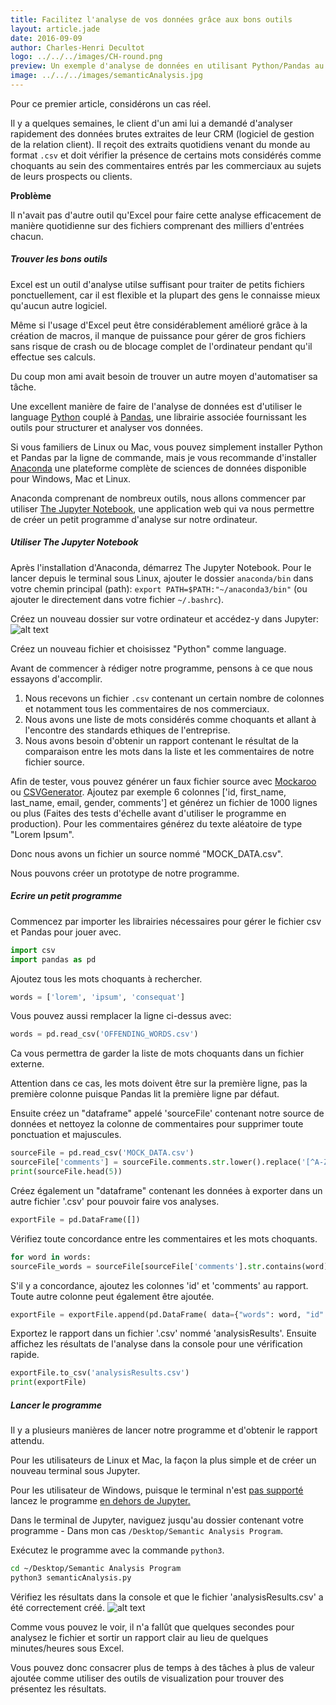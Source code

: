 ```yaml
---
title: Facilitez l'analyse de vos données grâce aux bons outils
layout: article.jade
date: 2016-09-09
author: Charles-Henri Decultot
logo: ../../../images/CH-round.png
preview: Un exemple d'analyse de données en utilisant Python/Pandas au lieu d'Excel sur de larges échantillons de données. Gagnez du temps pour extraire plus de valeur de vos données.
image: ../../../images/semanticAnalysis.jpg
---
```


 Pour ce premier article, considérons un cas réel.

Il y a quelques semaines, le client d'un ami lui a demandé d'analyser rapidement des données brutes extraites de leur CRM (logiciel de gestion de la relation client).
Il reçoit des extraits quotidiens venant du monde au format `.csv` et doit vérifier la présence de certains mots considérés comme choquants au sein des commentaires entrés par les commerciaux au sujets de leurs prospects ou clients.

**Problème**

Il n'avait pas d'autre outil qu'Excel pour faire cette analyse efficacement de manière quotidienne sur des fichiers comprenant des milliers d'entrées chacun.

##### Trouver les bons outils

Excel est un outil d'analyse utilse suffisant pour traiter de petits fichiers ponctuellement, car il est flexible et la plupart des gens le connaisse mieux qu'aucun autre logiciel.

Même si l'usage d'Excel peut être considérablement amélioré grâce à la création de macros, il  manque de puissance pour gérer de gros fichiers sans risque de crash ou de blocage complet de l'ordinateur pendant qu'il effectue ses calculs.

Du coup mon ami avait besoin de trouver un autre moyen d'automatiser sa tâche.

Une excellent manière de faire de l'analyse de données est d'utiliser le language [Python](https://www.python.org/) couplé à [Pandas](http://pandas.pydata.org/), une librairie associée fournissant les outils pour structurer et analyser vos données.

Si vous familiers de Linux ou Mac, vous pouvez simplement installer Python et Pandas par la ligne de commande, mais je vous recommande d'installer [Anaconda](https://www.continuum.io/anaconda-overview) une plateforme complète de sciences de données disponible pour Windows, Mac et Linux.

Anaconda comprenant de nombreux outils, nous allons commencer par utiliser [The Jupyter Notebook](http://jupyter.org/), une application web qui va nous permettre de créer un petit programme d'analyse sur notre ordinateur.

##### Utiliser The Jupyter Notebook

Après l'installation d'Anaconda, démarrez The Jupyter Notebook.
Pour le lancer depuis le terminal sous Linux, ajouter le dossier `anaconda/bin` dans votre chemin principal (path): `export PATH=$PATH:"~/anaconda3/bin"` (ou ajouter le directement dans votre fichier `~/.bashrc`).

Créez un nouveau dossier sur votre ordinateur et accédez-y dans Jupyter:
![alt text](../../../images/20160909-Jupyter.png "My program folder")

Créez un nouveau fichier et choisissez "Python" comme language.

Avant de commencer à rédiger notre programme, pensons à ce que nous essayons d'accomplir.
  1. Nous recevons un fichier `.csv` contenant un certain nombre de colonnes et notamment tous les commentaires de nos commerciaux.
  2. Nous avons une liste de mots considérés comme choquants et allant à l'encontre des standards ethiques de l'entreprise.
  3. Nous avons besoin d'obtenir un rapport contenant le résultat de la comparaison entre les mots dans la liste et les commentaires de notre fichier source.

Afin de tester, vous pouvez générer un faux fichier source avec [Mockaroo](https://www.mockaroo.com/) ou [CSVGenerator](http://www.csvgenerator.com/).
Ajoutez par exemple 6 colonnes ['id, first_name, last_name, email, gender, comments'] et générez un fichier de 1000 lignes ou plus (Faites des tests d'échelle avant d'utiliser le programme en production). Pour les commentaires générez du texte aléatoire de type "Lorem Ipsum".

Donc nous avons un fichier un source nommé "MOCK_DATA.csv".

Nous pouvons créer un prototype de notre programme.

##### Ecrire un petit programme

Commencez par importer les librairies nécessaires pour gérer le fichier csv et Pandas pour jouer avec.
``` python
import csv
import pandas as pd
```

Ajoutez tous les mots choquants à rechercher.
``` python
words = ['lorem', 'ipsum', 'consequat']
```

Vous pouvez aussi remplacer la ligne ci-dessus avec:
``` python
words = pd.read_csv('OFFENDING_WORDS.csv')
```
Ca vous permettra de garder la liste de mots choquants dans un fichier externe.

Attention dans ce cas, les mots doivent être sur la première ligne, pas la première colonne puisque Pandas lit la première ligne par défaut.


Ensuite créez un "dataframe" appelé 'sourceFile' contenant notre source de données et nettoyez la colonne de commentaires pour supprimer toute ponctuation et majuscules.
``` python
sourceFile = pd.read_csv('MOCK_DATA.csv')
sourceFile['comments'] = sourceFile.comments.str.lower().replace('[^A-Za-z0-9]+',' ', regex=True)
print(sourceFile.head(5))
```
Créez également un "dataframe" contenant les données à exporter dans un autre fichier '.csv' pour pouvoir faire vos analyses.
``` python
exportFile = pd.DataFrame([])
```
Vérifiez toute concordance entre les commentaires et les mots choquants.
``` python
for word in words:
sourceFile_words = sourceFile[sourceFile['comments'].str.contains(word)]
```

S'il y a concordance, ajoutez les colonnes 'id' et 'comments' au rapport.
Toute autre colonne peut également être ajoutée.
``` python
exportFile = exportFile.append(pd.DataFrame( data={"words": word, "id": sourceFile_words['id'], "comments": sourceFile_words['comments']}))
```

Exportez le rapport dans un fichier '.csv' nommé 'analysisResults'.
Ensuite affichez les résultats de l'analyse dans la console pour une vérification rapide.
``` python
exportFile.to_csv('analysisResults.csv')
print(exportFile)
```

##### Lancer le programme

Il y a plusieurs manières de lancer notre programme et d'obtenir le rapport attendu.

Pour les utilisateurs de Linux et Mac, la façon la plus simple et de créer un nouveau terminal sous Jupyter.

Pour les utilisateur de Windows, puisque le terminal n'est [pas supporté](https://github.com/jupyter/notebook/issues/172) lancez le programme [en dehors de Jupyter.](http://pythoncentral.io/execute-python-script-file-shell/)

Dans le terminal de Jupyter, naviguez jusqu'au dossier contenant votre programme - Dans mon cas `/Desktop/Semantic Analysis Program`.

Exécutez le programme avec la commande `python3`.

```bash
cd ~/Desktop/Semantic Analysis Program
python3 semanticAnalysis.py
```

Vérifiez les résultats dans la console et que le fichier 'analysisResults.csv' a été correctement créé.
![alt text](../../../images/20160909-jupyter2.png "Jupyter Terminal")

Comme vous pouvez le voir, il n'a fallût que quelques secondes pour analysez le fichier et sortir un rapport clair au lieu de quelques minutes/heures sous Excel.

Vous pouvez donc consacrer plus de temps à des tâches à plus de valeur ajoutée comme utiliser des outils de visualization pour trouver des présentez les résultats.
